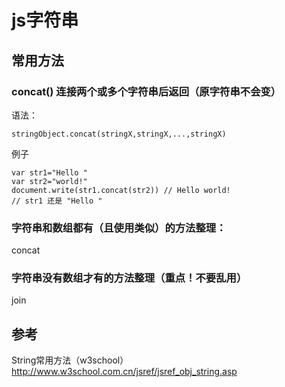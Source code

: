 # js字符串

## 常用方法
### concat() 连接两个或多个字符串后返回（原字符串不会变）
语法：


```
stringObject.concat(stringX,stringX,...,stringX)
```

例子


```
var str1="Hello "
var str2="world!"
document.write(str1.concat(str2)) // Hello world!  
// str1 还是 "Hello "
```

### 字符串和数组都有（且使用类似）的方法整理：
concat

### 字符串没有数组才有的方法整理（重点！不要乱用）
join


## 参考
String常用方法（w3school）
http://www.w3school.com.cn/jsref/jsref_obj_string.asp




